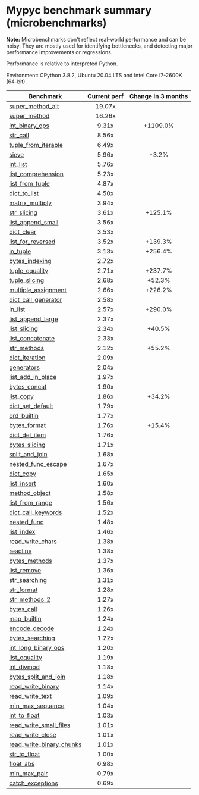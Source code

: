 # Mypyc benchmark summary (microbenchmarks)

**Note:** Microbenchmarks don't reflect real-world performance and can be noisy.
           They are mostly used for identifying bottlenecks, and detecting major performance
           improvements or regressions.

Performance is relative to interpreted Python.

Environment: CPython 3.8.2, Ubuntu 20.04 LTS and Intel Core i7-2600K (64-bit).

| Benchmark | Current perf | Change in 3 months |
| --- | :---: | :---: |
| [super_method_alt](benchmarks/super_method_alt.md) | 19.07x |  |
| [super_method](benchmarks/super_method.md) | 16.26x |  |
| [int_binary_ops](benchmarks/int_binary_ops.md) | 9.31x | +1109.0% |
| [str_call](benchmarks/str_call.md) | 8.56x |  |
| [tuple_from_iterable](benchmarks/tuple_from_iterable.md) | 6.49x |  |
| [sieve](benchmarks/sieve.md) | 5.96x | -3.2% |
| [int_list](benchmarks/int_list.md) | 5.76x |  |
| [list_comprehension](benchmarks/list_comprehension.md) | 5.23x |  |
| [list_from_tuple](benchmarks/list_from_tuple.md) | 4.87x |  |
| [dict_to_list](benchmarks/dict_to_list.md) | 4.50x |  |
| [matrix_multiply](benchmarks/matrix_multiply.md) | 3.94x |  |
| [str_slicing](benchmarks/str_slicing.md) | 3.61x | +125.1% |
| [list_append_small](benchmarks/list_append_small.md) | 3.56x |  |
| [dict_clear](benchmarks/dict_clear.md) | 3.53x |  |
| [list_for_reversed](benchmarks/list_for_reversed.md) | 3.52x | +139.3% |
| [in_tuple](benchmarks/in_tuple.md) | 3.13x | +256.4% |
| [bytes_indexing](benchmarks/bytes_indexing.md) | 2.72x |  |
| [tuple_equality](benchmarks/tuple_equality.md) | 2.71x | +237.7% |
| [tuple_slicing](benchmarks/tuple_slicing.md) | 2.68x | +52.3% |
| [multiple_assignment](benchmarks/multiple_assignment.md) | 2.66x | +226.2% |
| [dict_call_generator](benchmarks/dict_call_generator.md) | 2.58x |  |
| [in_list](benchmarks/in_list.md) | 2.57x | +290.0% |
| [list_append_large](benchmarks/list_append_large.md) | 2.37x |  |
| [list_slicing](benchmarks/list_slicing.md) | 2.34x | +40.5% |
| [list_concatenate](benchmarks/list_concatenate.md) | 2.33x |  |
| [str_methods](benchmarks/str_methods.md) | 2.12x | +55.2% |
| [dict_iteration](benchmarks/dict_iteration.md) | 2.09x |  |
| [generators](benchmarks/generators.md) | 2.04x |  |
| [list_add_in_place](benchmarks/list_add_in_place.md) | 1.97x |  |
| [bytes_concat](benchmarks/bytes_concat.md) | 1.90x |  |
| [list_copy](benchmarks/list_copy.md) | 1.86x | +34.2% |
| [dict_set_default](benchmarks/dict_set_default.md) | 1.79x |  |
| [ord_builtin](benchmarks/ord_builtin.md) | 1.77x |  |
| [bytes_format](benchmarks/bytes_format.md) | 1.76x | +15.4% |
| [dict_del_item](benchmarks/dict_del_item.md) | 1.76x |  |
| [bytes_slicing](benchmarks/bytes_slicing.md) | 1.71x |  |
| [split_and_join](benchmarks/split_and_join.md) | 1.68x |  |
| [nested_func_escape](benchmarks/nested_func_escape.md) | 1.67x |  |
| [dict_copy](benchmarks/dict_copy.md) | 1.65x |  |
| [list_insert](benchmarks/list_insert.md) | 1.60x |  |
| [method_object](benchmarks/method_object.md) | 1.58x |  |
| [list_from_range](benchmarks/list_from_range.md) | 1.56x |  |
| [dict_call_keywords](benchmarks/dict_call_keywords.md) | 1.52x |  |
| [nested_func](benchmarks/nested_func.md) | 1.48x |  |
| [list_index](benchmarks/list_index.md) | 1.46x |  |
| [read_write_chars](benchmarks/read_write_chars.md) | 1.38x |  |
| [readline](benchmarks/readline.md) | 1.38x |  |
| [bytes_methods](benchmarks/bytes_methods.md) | 1.37x |  |
| [list_remove](benchmarks/list_remove.md) | 1.36x |  |
| [str_searching](benchmarks/str_searching.md) | 1.31x |  |
| [str_format](benchmarks/str_format.md) | 1.28x |  |
| [str_methods_2](benchmarks/str_methods_2.md) | 1.27x |  |
| [bytes_call](benchmarks/bytes_call.md) | 1.26x |  |
| [map_builtin](benchmarks/map_builtin.md) | 1.24x |  |
| [encode_decode](benchmarks/encode_decode.md) | 1.24x |  |
| [bytes_searching](benchmarks/bytes_searching.md) | 1.22x |  |
| [int_long_binary_ops](benchmarks/int_long_binary_ops.md) | 1.20x |  |
| [list_equality](benchmarks/list_equality.md) | 1.19x |  |
| [int_divmod](benchmarks/int_divmod.md) | 1.18x |  |
| [bytes_split_and_join](benchmarks/bytes_split_and_join.md) | 1.18x |  |
| [read_write_binary](benchmarks/read_write_binary.md) | 1.14x |  |
| [read_write_text](benchmarks/read_write_text.md) | 1.09x |  |
| [min_max_sequence](benchmarks/min_max_sequence.md) | 1.04x |  |
| [int_to_float](benchmarks/int_to_float.md) | 1.03x |  |
| [read_write_small_files](benchmarks/read_write_small_files.md) | 1.01x |  |
| [read_write_close](benchmarks/read_write_close.md) | 1.01x |  |
| [read_write_binary_chunks](benchmarks/read_write_binary_chunks.md) | 1.01x |  |
| [str_to_float](benchmarks/str_to_float.md) | 1.00x |  |
| [float_abs](benchmarks/float_abs.md) | 0.98x |  |
| [min_max_pair](benchmarks/min_max_pair.md) | 0.79x |  |
| [catch_exceptions](benchmarks/catch_exceptions.md) | 0.69x |  |
